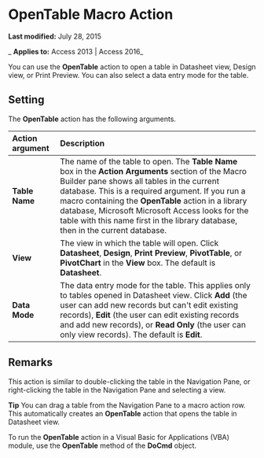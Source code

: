 
# OpenTable Macro Action

 **Last modified:** July 28, 2015

 _ **Applies to:** Access 2013 | Access 2016_

You can use the  **OpenTable** action to open a table in Datasheet view, Design view, or Print Preview. You can also select a data entry mode for the table.


## Setting

The  **OpenTable** action has the following arguments.



|**Action argument**|**Description**|
|:-----|:-----|
|**Table Name**|The name of the table to open. The  **Table Name** box in the **Action Arguments** section of the Macro Builder pane shows all tables in the current database. This is a required argument. If you run a macro containing the **OpenTable** action in a library database, Microsoft Microsoft Access looks for the table with this name first in the library database, then in the current database.|
|**View**|The view in which the table will open. Click  **Datasheet**,  **Design**,  **Print Preview**,  **PivotTable**, or  **PivotChart** in the **View** box. The default is **Datasheet**.|
|**Data Mode**|The data entry mode for the table. This applies only to tables opened in Datasheet view. Click  **Add** (the user can add new records but can't edit existing records), **Edit** (the user can edit existing records and add new records), or **Read Only** (the user can only view records). The default is **Edit**.|

## Remarks

This action is similar to double-clicking the table in the Navigation Pane, or right-clicking the table in the Navigation Pane and selecting a view.


 **Tip**  You can drag a table from the Navigation Pane to a macro action row. This automatically creates an  **OpenTable** action that opens the table in Datasheet view.

To run the  **OpenTable** action in a Visual Basic for Applications (VBA) module, use the **OpenTable** method of the **DoCmd** object.

